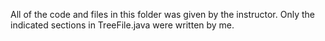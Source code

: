 All of the code and files in this folder was given by the instructor. Only the indicated sections in TreeFile.java were written by me.